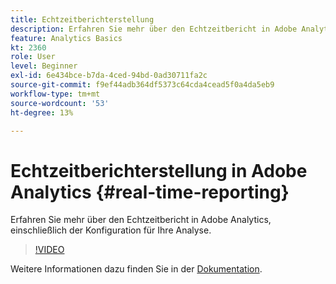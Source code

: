 ```yaml
---
title: Echtzeitberichterstellung
description: Erfahren Sie mehr über den Echtzeitbericht in Adobe Analytics, einschließlich der Konfiguration für Ihre Analyse.
feature: Analytics Basics
kt: 2360
role: User
level: Beginner
exl-id: 6e434bce-b7da-4ced-94bd-0ad30711fa2c
source-git-commit: f9ef44adb364df5373c64cda4cead5f0a4da5eb9
workflow-type: tm+mt
source-wordcount: '53'
ht-degree: 13%

---
```


# Echtzeitberichterstellung in Adobe Analytics {#real-time-reporting}

Erfahren Sie mehr über den Echtzeitbericht in Adobe Analytics, einschließlich der Konfiguration für Ihre Analyse.

>[!VIDEO](https://video.tv.adobe.com/v/25454/?quality=12&learn=on)

Weitere Informationen dazu finden Sie in der [Dokumentation](https://experienceleague.adobe.com/docs/analytics/components/real-time-reporting/realtime.html).
